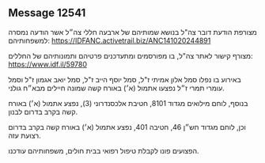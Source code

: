 ## Message 12541

מצורפת הודעת דובר צה"ל בנושא שמותיהם של ארבעה חללי צה״ל אשר הודעה נמסרה למשפחותיהם: https://IDFANC.activetrail.biz/ANC141020244891

מצורף קישור לאתר צה"ל, בו מפורסמים ומתעדכנים פרטיהם ותמונותיהם של החללים: https://www.idf.il/59780

באירוע בו נפלו סמל אלון אמיתי ז"ל, סמל יוסף הייב ז"ל, סמל יואב אגמון ז"ל וסמל עומרי תמרי ז״ל נפצעו אתמול (א׳) באורח קשה שמונה חיילים מבא״ח גולני.

בנוסף, לוחם מילואים מגדוד 8101, חטיבת אלכסנדרוני (3), נפצע אתמול (א׳) באורח קשה בקרב בדרום לבנון.

וכן, לוחם מגדוד חש״ן 46, חטיבה 401, נפצע אתמול (א׳) באורח קשה בקרב בדרום רצועת עזה.

הפצועים פונו לקבלת טיפול רפואי בבית חולים, משפחותיהם עודכנו.


